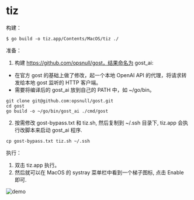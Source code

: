 # tiz

构建：
```shell
$ go build -o tiz.app/Contents/MacOS/tiz ./
```

准备：
1. 构建 https://github.com/opsnull/gost，结果命名为 gost_ai:
  + 在官方 gost 的基础上做了修改，起一个本地 OpenAI API 的代理，将请求转发给本地 gost 监听的 HTTP 客户端。
  + 需要将编译后的 gost_ai 放到自己的 PATH 中，如 ~/go/bin。
```shell
git clone git@github.com:opsnull/gost.git
cd gost
go build -o ~/go/bin/gost_ai ./cmd/gost
```

2. 按需修改 gost-bypass.txt 和 tiz.sh, 然后复制到 ~/.ssh 目录下, tiz.app 会执行改脚本来启动 gost_ai 程序.
```shell
cp gost-bypass.txt tiz.sh ~/.ssh
```
 
执行：
1. 双击 tiz.app 执行。
2. 然后就可以在 MacOS 的 systray 菜单栏中看到一个梯子图标, 点击 Enable 即可.

![demo](./demo.gif)

